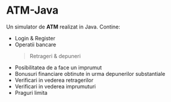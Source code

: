 # ATM-Java

Un simulator de **ATM** realizat in Java.
Contine:
- Login & Register
- Operatii bancare
  > Retrageri & depuneri
- Posibilitatea de a face un imprumut
- Bonusuri financiare obtinute in urma depunerilor substantiale
- Verificari in vederea retragerilor
- Verificari in vederea imprumuturi
- Praguri limita
